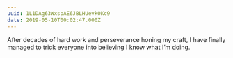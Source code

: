 ```yaml
---
uuid: 1L1DAg63WxspAE6JBLHUevk0Kc9
date: 2019-05-10T00:02:47.000Z
---
```


After decades of hard work and perseverance honing my craft, I have finally managed to trick everyone into believing I know what I’m doing.

